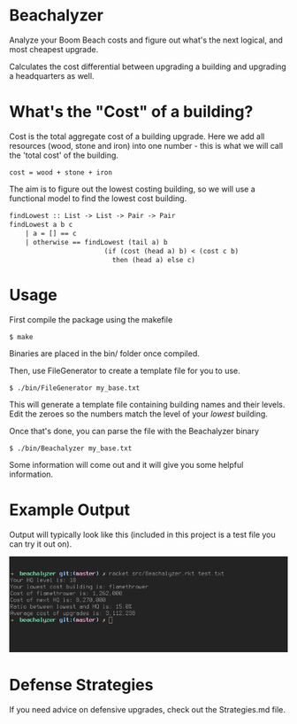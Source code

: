 Beachalyzer
===========

Analyze your Boom Beach costs and figure out what's the next logical, 
and most cheapest upgrade.

Calculates the cost differential between upgrading a building 
and upgrading a headquarters as well.

# What's the "Cost" of a building?

Cost is the total aggregate cost of a building upgrade. 
Here we add all resources (wood, stone and iron) into one number - 
this is what we will call the 'total cost' of the building.

```
cost = wood + stone + iron
```

The aim is to figure out the lowest costing building, so we will
use a functional model to find the lowest cost building.

```
findLowest :: List -> List -> Pair -> Pair
findLowest a b c
    | a = [] == c
    | otherwise == findLowest (tail a) b 
                        (if (cost (head a) b) < (cost c b)
                          then (head a) else c)
```

# Usage

First compile the package using the makefile
```
$ make
```

Binaries are placed in the bin/ folder once compiled.

Then, use FileGenerator to create a template file for you to use.
```
$ ./bin/FileGenerator my_base.txt
```

This will generate a template file containing building names and their levels.
Edit the zeroes so the numbers match the level of your *lowest* building.

Once that's done, you can parse the file with the Beachalyzer binary
```
$ ./bin/Beachalyzer my_base.txt
```

Some information will come out and it will give you some helpful information.

# Example Output

Output will typically look like this (included in this project is a test file you can try it out on).

![beaches are expensive](https://raw.githubusercontent.com/sleibrock/beachalyzer/master/doc/2015-09-27-230632_676x232_scrot.png)

# Defense Strategies

If you need advice on defensive upgrades, check out the Strategies.md file.

